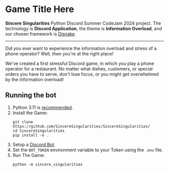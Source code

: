 # Game Title Here

**Sincere Singularities** Python Discord Summer CodeJam 2024 project.
The technology is **Discord Application**, the theme is **Information Overload**, and our chosen framework is [Disnake](https://github.com/DisnakeDev/disnake/).

---

Did you ever want to experience the information overload and stress of a phone operator?
Well, then you're at the right place!

We've created a first stressful Discord game, in which you play a phone operator for a restaurant.
No matter what dishes, customers, or special orders you have to serve, don't lose focus, or you might get overwhelmed by the information overload!

## Running the bot

1. Python 3.11 is [recommended](https://github.com/DisnakeDev/disnake/pull/1135#issuecomment-1847303628).
2. Install the Game:
    ```shell
   git clone https://github.com/SincereSingularities/SincereSingularities/
   cd SincereSingularities
   pip install -e .
    ```
3. Setup a [Discord Bot](https://docs.disnake.dev/en/stable/discord.html). <!-- TODO: explain better once we have an idea on how the bot works (e.g. what permissions are required) -->
4. Set the `BOT_TOKEN` environment variable to your Token using the `.env` file.
5. Run The Game:
   ```shell
   python -m sincere_singularities
    ```
